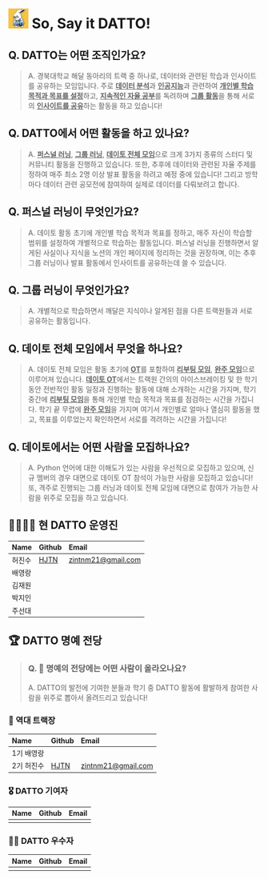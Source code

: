 # <img src="../resource/datto_logo.jpeg" width=40 height=40> So, Say it DATTO!

## Q. DATTO는 어떤 조직인가요?
> A. 경북대학교 해달 동아리의 트랙 중 하나로, 데이터와 관련된 학습과 인사이트를 공유하는 모임입니다. 주로 <ins>**데이터 분석**</ins>과 <ins>**인공지능**</ins>과 관련하여 <ins>**개인별 학습 목적과 목표를 설정**</ins>하고, <ins>**지속적인 자율 공부**</ins>를 독려하며 <ins>**그룹 활동**</ins>을 통해 서로의 <ins>**인사이트를 공유**</ins>하는 활동을 하고 있습니다!

## Q. DATTO에서 어떤 활동을 하고 있나요?
> A. <ins>**퍼스널 러닝**</ins>, <ins>**그룹 러닝**</ins>, <ins>**데이토 전체 모임**</ins>으로 크게 3가지 종류의 스터디 및 커뮤니티 활동을 진행하고 있습니다. 또한, 추후에 데이터와 관련된 자율 주제를 정하여 매주 최소 2명 이상 발표 활동을 하려고 예정 중에 있습니다! 그리고 방학마다 데이터 관련 공모전에 참여하여 실제로 데이터를 다뤄보려고 합니다.

## Q. 퍼스널 러닝이 무엇인가요?
> A. 데이토 활동 초기에 개인별 학습 목적과 목표를 정하고, 매주 자신이 학습할 범위를 설정하여 개별적으로 학습하는 활동입니다. 퍼스널 러닝을 진행하면서 알게된 사실이나 지식을 노션의 개인 페이지에 정리하는 것을 권장하며, 이는 추후 그룹 러닝이나 발표 활동에서 인사이트를 공유하는데 쓸 수 있습니다.

## Q. 그룹 러닝이 무엇인가요?
> A. 개별적으로 학습하면서 깨달은 지식이나 알게된 점을 다른 트랙원들과 서로 공유하는 활동입니다.

## Q. 데이토 전체 모임에서 무엇을 하나요?
> A. 데이토 전체 모임은 활동 초기에 <ins>**OT**</ins>를 포함하여 <ins>**리부팅 모임**</ins>, <ins>**완주 모임**</ins>으로 이루어져 있습니다. <ins>**데이토 OT**</ins>에서는 트랙원 간의의 아이스브레이킹 및 한 학기 동안 전반적인 활동 일정과 진행하는 활동에 대해 소개하는 시간을 가지며, 학기 중간에 <ins>**리부팅 모임**</ins>을 통해 개인별 학습 목적과 목표를 점검하는 시간을 가집니다. 학기 끝 무렵에 <ins>**완주 모임**</ins>을 가지며 여기서 개인별로 얼마나 열심히 활동을 했고, 목표를 이루었는지 확인하면서 서로를 격려하는 시간을 가집니다!

## Q. 데이토에서는 어떤 사람을 모집하나요?
> A. Python 언어에 대한 이해도가 있는 사람을 우선적으로 모집하고 있으며, 신규 멤버의 경우 대면으로 데이토 OT 참석이 가능한 사람을 모집하고 있습니다! 또, 격주로 진행되는 그룹 러닝과 데이토 전체 모임에 대면으로 참여가 가능한 사람을 위주로 모집을 하고 있습니다.

## 👨‍👩‍👧‍👦 현 DATTO 운영진
|Name|Github|Email|
|:---|:---|:---|
|허진수|[HJTN](https://github.com/HJTN)|zintnm21@gmail.com|
|배영랑|[]()||
|김재원|[]()||
|박지인|[]()||
|주선대|[]()||

## 🏆 DATTO 명예 전당
> ### Q. 🤔 명예의 전당에는 어떤 사람이 올라오나요?
> A. DATTO의 발전에 기여한 분들과 학기 중 DATTO 활동에 활발하게 참여한 사람을 위주로 뽑아서 올려드리고 있습니다!

### 🌟 역대 트랙장

|Name|Github|Email|
|:---|:---|:---|
|1기 배영랑|[]()||
|2기 허진수|[HJTN](https://github.com/HJTN)|zintnm21@gmail.com|

### 🎖️ DATTO 기여자
|Name|Github|Email|
|:---|:---|:---|
||||

### 🐉🥇 DATTO 우수자
|Name|Github|Email|
|:---|:---|:---|
||||
